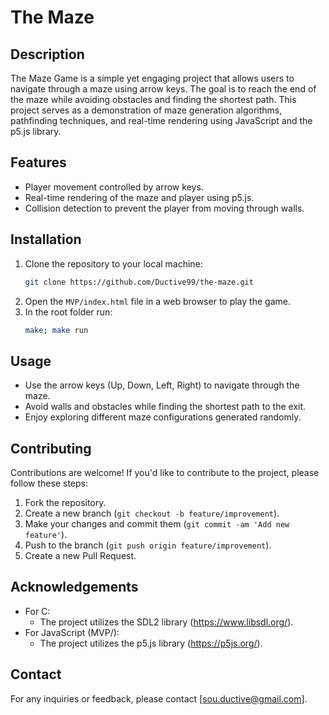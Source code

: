 # The Maze

## Description
The Maze Game is a simple yet engaging project that allows users to navigate through a maze using arrow keys. The goal is to reach the end of the maze while avoiding obstacles and finding the shortest path. This project serves as a demonstration of maze generation algorithms, pathfinding techniques, and real-time rendering using JavaScript and the p5.js library.

## Features
- Player movement controlled by arrow keys.
- Real-time rendering of the maze and player using p5.js.
- Collision detection to prevent the player from moving through walls.

## Installation
1. Clone the repository to your local machine:
    ```bash
    git clone https://github.com/Ductive99/the-maze.git
    ```
2. Open the `MVP/index.html` file in a web browser to play the game.
3. In the root folder run:
    ```bash
    make; make run
    ```

## Usage
- Use the arrow keys (Up, Down, Left, Right) to navigate through the maze.
- Avoid walls and obstacles while finding the shortest path to the exit.
- Enjoy exploring different maze configurations generated randomly.

## Contributing
Contributions are welcome! If you'd like to contribute to the project, please follow these steps:
1. Fork the repository.
2. Create a new branch (`git checkout -b feature/improvement`).
3. Make your changes and commit them (`git commit -am 'Add new feature'`).
4. Push to the branch (`git push origin feature/improvement`).
5. Create a new Pull Request.


## Acknowledgements
- For C:
	- The project utilizes the SDL2 library (https://www.libsdl.org/).
- For JavaScript (MVP/):
	- The project utilizes the p5.js library (https://p5js.org/).

## Contact
For any inquiries or feedback, please contact [sou.ductive@gmail.com].
